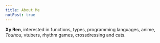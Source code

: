 ```yaml
---
title: About Me
notPost: true
---
```


**Xy Ren**, interested in functions, types, programming languages, anime, *Touhou*, vtubers, rhythm games, crossdressing and cats.
